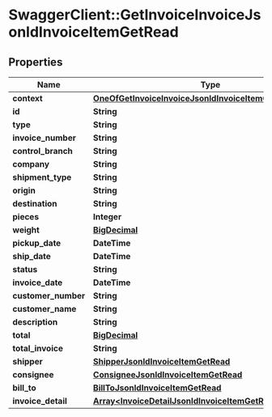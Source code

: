 # SwaggerClient::GetInvoiceInvoiceJsonldInvoiceItemGetRead

## Properties
Name | Type | Description | Notes
------------ | ------------- | ------------- | -------------
**context** | [**OneOfGetInvoiceInvoiceJsonldInvoiceItemGetReadContext**](OneOfGetInvoiceInvoiceJsonldInvoiceItemGetReadContext.md) |  | [optional] 
**id** | **String** |  | [optional] 
**type** | **String** |  | [optional] 
**invoice_number** | **String** |  | [optional] 
**control_branch** | **String** |  | [optional] 
**company** | **String** |  | [optional] 
**shipment_type** | **String** |  | [optional] 
**origin** | **String** |  | [optional] 
**destination** | **String** |  | [optional] 
**pieces** | **Integer** |  | [optional] 
**weight** | [**BigDecimal**](BigDecimal.md) |  | [optional] 
**pickup_date** | **DateTime** |  | [optional] 
**ship_date** | **DateTime** |  | [optional] 
**status** | **String** |  | [optional] 
**invoice_date** | **DateTime** |  | [optional] 
**customer_number** | **String** |  | [optional] 
**customer_name** | **String** |  | [optional] 
**description** | **String** |  | [optional] 
**total** | [**BigDecimal**](BigDecimal.md) |  | [optional] 
**total_invoice** | **String** |  | [optional] 
**shipper** | [**ShipperJsonldInvoiceItemGetRead**](ShipperJsonldInvoiceItemGetRead.md) |  | [optional] 
**consignee** | [**ConsigneeJsonldInvoiceItemGetRead**](ConsigneeJsonldInvoiceItemGetRead.md) |  | [optional] 
**bill_to** | [**BillToJsonldInvoiceItemGetRead**](BillToJsonldInvoiceItemGetRead.md) |  | [optional] 
**invoice_detail** | [**Array&lt;InvoiceDetailJsonldInvoiceItemGetRead&gt;**](InvoiceDetailJsonldInvoiceItemGetRead.md) |  | [optional] 

